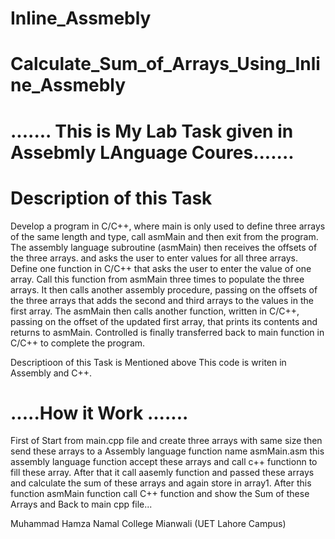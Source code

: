 # Inline_Assmebly
# Calculate_Sum_of_Arrays_Using_Inline_Assmebly

# ....... This is My Lab Task given in Assebmly LAnguage Coures.......
#                        Description of this Task


 Develop a program in C/C++, where main is only used to define three arrays of the same length and type, call asmMain and then exit from  the program. The assembly language subroutine (asmMain) then receives the offsets of the three arrays. and asks the user to enter values  for all three arrays.
 Define one function in C/C++ that asks the user to enter the value of one array. Call this function from asmMain three times to populate  the three arrays. It then calls another assembly procedure, passing on the offsets of the three arrays that adds the second and third    arrays to  the values in the first array.
 The asmMain then calls another function, written in C/C++, passing on the offset of the updated first array, that prints its contents    and returns to asmMain. Controlled is finally transferred back to main function in C/C++  to complete the program.


 Descriptioon of this Task is Mentioned above
 This code is writen in Assembly and C++.



  # .....How it Work .......
  First of Start from main.cpp file and create three arrays with same size then send these arrays to a Assembly language function name     asmMain.asm this assembly language function accept these arrays and call c++ functionn to fill these array. After that it call aasemly    function and passed these arrays and calculate the sum of these arrays and again store in array1. After this function asmMain function    call C++ function and show the Sum of these Arrays and Back to main cpp file... 




 Muhammad Hamza
 Namal College Mianwali (UET Lahore Campus) 



